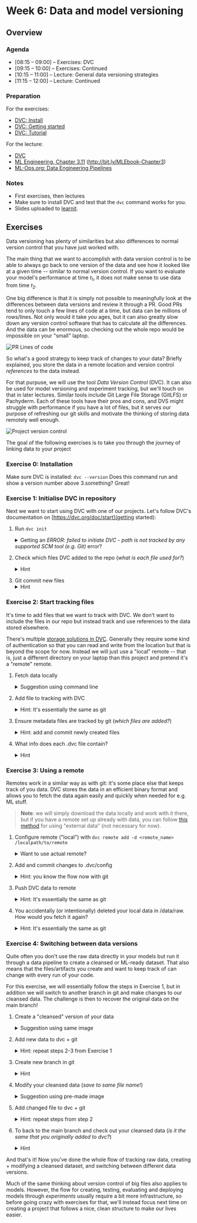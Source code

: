 # Week 6: Data and model versioning

## Overview

### Agenda

 * [08:15 – 09:00] – Exercises: DVC
 * [09:15 – 10:00] – Exercises: Continued
 * [10:15 – 11:00] – Lecture: General data versioning strategies
 * [11:15 – 12:00] – Lecture: Continued

### Preparation

For the exercises:

* [DVC: Install](https://dvc.org/doc/install)
* [DVC: Getting started](https://dvc.org/doc/start)
* [DVC: Tutorial](https://dvc.org/doc/use-cases/versioning-data-and-models/tutorial)

For the lecture:

* [DVC](https://dvc.org/doc/)
* [ML Engineering, Chapter 3.11](http://www.mlebook.com/wiki/doku.php) (http://bit.ly/MLEbook-Chapter3)
* [ML-Ops.org: Data Engineering Pipelines](https://ml-ops.org/content/three-levels-of-ml-software)


### Notes

* First exercises, then lectures
* Make sure to install DVC and test that the `dvc` command works for you.
* Slides uploaded to [learnit](https://learnit.itu.dk/course/view.php?id=3023571#section-6).

## Exercises

Data versioning has plenty of similarities but also differences to normal version control that you have just worked with. 

The main thing that we want to accomplish with data version control is to be able to always go back to one version of the data and see how it looked like at a given time -- similar to normal version control. If you want to evaluate your model's performance at time $t_1$, it does not make sense to use data from time $t_2$.

One big difference is that it is simply not possible to meaningfully look at the differences between data versions and review it through a PR. Good PRs tend to only touch a few lines of code at a time, but data can be millions of rows/lines. Not only would it take _you_ ages, but it can also greatly slow down any version control software that has to calculate all the differences. And the data can be enormous, so checking out the whole repo would be impossible on your "small" laptop.

![PR Lines of code](resources/code%20review%20strategy.jpeg "True story")

So what's a good strategy to keep track of changes to your data? Briefly explained, you store the data in a remote location and version control _references_ to the data instead.

For that purpuse, we will use the tool _Data Version Control_ (DVC). It can also be used for model versioning and experiment tracking, but we'll touch on that in later lectures. Similar tools include Git Large File Storage (GitLFS) or Pachyderm. Each of these tools have their pros and cons, and DVS might struggle with performance if you have a lot of files, but it serves our purpose of refreshing our git skills and motivate the thinking of storing data remotely well enough.

![Project version control](resources/project-versions.png "From https://dvc.org/doc/use-cases/versioning-data-and-models")

The goal of the following exercises is to take you through the journey of linking data to your project 

### Exercise 0: Installation

Make sure DVC is installed:
`dvc --version`
Does this command run and show a version number above 3.something? Great!

### Exercise 1: Initialise DVC in repository

Next we want to start using DVC with one of our projects. Let's follow DVC's documentation on [https://dvc.org/doc/start](getting started):

1. Run `dvc init` 
   <details> <summary>Getting an <i>ERROR: failed to initiate DVC - path is not tracked by any supported SCM tool (e.g. Git)</i> error? </summary> 

   Make sure you have initialised git in your directory. Run the following to start a git repo <pre>git init</pre>

   If this does not work, try and run it with the --subdir argument if you are initialising this in a subdirectory of your project. <pre> dvc init --subdir</pre>
</details>

2. Check which files DVC added to the repo (_what is each file used for?_)
   <details> <summary>Hint </summary>
   <tt> git status </tt>
   
   1. .dvc/.gitignore (dvc-specific things for git to ingore, like local config.local)
   2. .dvc/config (project-level dvc config, keeps tracks of various settings like remotes, local path to auth, etc)
   3. .dvcignore (file types for dvc to ignore if e.g. adding directories)
  </details>

3. Git commit new files
   <details> <summary>Hint </summary> 
   <tt> git commit -m "YOUR COMMIT MSG"</tt>
  </details>

### Exercise 2: Start tracking files

It's time to add files that we want to track with DVC. We don't want to include the files in our repo but instead track and use references to the data stored elsewhere.

There's multiple [storage solutions in DVC](https://dvc.org/doc/user-guide/data-management/remote-storage). Generally they require some kind of authentication so that you can read and write from the location but that is beyond the scope for now. Instead we will just use a "local" remote -- that is, just a different directory on your laptop than this project and pretend it's a "remote" remote.

1. Fetch data locally
   <details> <summary>Suggestion using command line</summary> 
    <pre> mkdir -p data/raw
    wget https://github.com/Jeppe-T-K/itu_sdse_2024/raw/w06-exercises/w06/resources/data/raw/coco.jpeg -P data/raw/
    </pre>
    </details>

2. Add file to tracking with DVC
   <details> <summary>Hint: It's essentially the same as git</summary> 
    <pre> dvc add data
    </pre>
    </details>

3. Ensure metadata files are tracked by git (_which files are added?_)
   <details> <summary>Hint: add and commit newly created files</summary> 
    <pre> git add data.dvc .gitignore
    git commit -m "Added data/ to dvc"
    </pre>
    </details>

4. What info does each .dvc file contain?
   <details> <summary>Hint</summary> 
    <pre> 
       less *.dvc # use :n, :p, q, to go to next file, previous file and quit
    </pre>
    </details>

### Exercise 3: Using a remote

Remotes work in a similar way as with git: it's some place else that keeps track of you data. DVC stores the data in an efficient binary format and allows you to fetch the data again easily and quickly when needed for e.g. ML stuff.

> **Note**: we will simply download the data locally and work with it there, but if you have a remote set up already with data, you can follow [this method](https://dvc.org/doc/user-guide/data-management/importing-external-data#how-importing-external-data-works) for using "external data" (not necessary for now).


1. Configure remote ("local") with `dvc remote add -d <remote_name> /localpath/to/remote`
   <details> <summary>Want to use actual remote?</summary> 
    You're welcome to try and set it up. Take your pick from <a href="https://dvc.org/doc/user-guide/data-management/remote-storage"> all these options </a>
    </details>

2. Add and commit changes to .dvc/config
   <details> <summary>Hint: you know the flow now with git</summary> 
    <pre> git add .dvc/config
    git commit -m "Added remote to dvc" </pre>
    </details>

3. Push DVC data to remote
   <details> <summary>Hint: It's essentially the same as git</summary> 
    <pre> dvc push </pre>
    </details>

4. You accidentally (or intentionally) deleted your local data in /data/raw. How would you fetch it again?
   <details> <summary>Hint: It's essentially the same as git</summary> 
    <pre> dvc pull </pre>
    </details>

### Exercise 4: Switching between data versions

Quite often you don't use the raw data directly in your models but run it through a data pipeline to create a cleansed or ML-ready dataset. That also means that the files/artifacts you create and want to keep track of can change with every run of your code.

For this exercise, we will essentially follow the steps in Exercise 1, but in addition we will switch to another branch in git and make changes to our cleansed data. The challenge is then to recover the original data on the main branch!

1. Create a "cleansed" version of your data
   <details> <summary>Suggestion using same image</summary> 
    <pre>mkdir -p data/cleansed
    wget https://github.com/Jeppe-T-K/itu_sdse_2024/raw/w06-exercises/w06/resources/data/cleansed/coco_cropped.png -P data/cleansed
    </pre>
    </details>

2. Add new data to dvc + git
   <details> <summary>Hint: repeat steps 2-3 from Exercise 1</summary> 
    <pre> 
    dvc add data/
    git add data.dvc
    git commit -m "Added cleansed data"
    (git push)
    dvc push
    </pre>
    </details>

3. Create new branch in git
   <details> <summary>Hint</summary> 
    <pre> git checkout -b "my_branch_name"
    </pre>
    </details>

4. Modify your cleansed data (_save to same file name!_)
   <details> <summary>Suggestion using pre-made image</summary> 
    <pre>
    rm data/cleansed/coco_cropped.png
    wget https://github.com/Jeppe-T-K/itu_sdse_2024/raw/w06-exercises/w06/resources/data/cleansed/coco_cropped_text.png -P data/cleansed
    mv data/cleansed/coco_cropped_text.png data/cleansed/coco_cropped.png
    </pre>
    </details>

5. Add changed file to dvc + git
   <details> <summary>Hint: repeat steps from step 2</summary> 
    <pre> 
    dvc add data/
    git add data.dvc
    git commit -m "Added cleansed data from new method"
    (git push)
    dvc push
    </pre>
    </details>

6. To back to the main branch and check out your cleansed data (_is it the same that you originally added to dvc?_)
   <details> <summary>Hint</summary> 
    No, it's not. Not unless you made a mistake, anyway.

    To go back to the main branch, you can run `git checkout main`

    <pre> 
    dvc pull
    </pre>
    </details>

And that's it! Now you've done the whole flow of tracking raw data, creating + modifying a cleansed dataset, and switching between different data versions.

Much of the same thinking about version control of big files also applies to models. However, the flow for creating, testing, evaluating and deploying models through _experiments_ usually require a bit more infrastructure, so before going crazy with exercises for that, we'll instead focus next time on creating a project that follows a nice, clean structure to make our lives easier.
